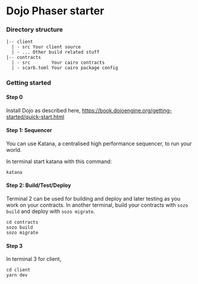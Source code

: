 # Dojo Phaser starter

### Directory structure

```
|-- client 
  | - src Your client source
  | - ... Other build related stuff
|-- contracts
  | - src        Your cairo contracts
  | - scarb.toml Your cairo package config
```

### Getting started

#### Step 0

Install Dojo as described here,
https://book.dojoengine.org/getting-started/quick-start.html

#### Step 1: Sequencer

You can use Katana, a centralised high performance sequencer, to run your world.

In terminal start katana with this command:

```
katana
```

#### Step 2: Build/Test/Deploy

Terminal 2 can be used for building and deploy and later testing as you work on your contracts.
In another terminal, build your contracts with `sozo build` and deploy with `sozo migrate`.

```
cd contracts
sozo build
sozo migrate
```

#### Step 3

In terminal 3 for client,

```
cd client
yarn dev
```
